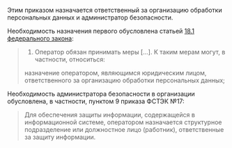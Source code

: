 Этим приказом назначается ответственный за организацию обработки персональных данных и администратор безопасности.

Необходимость назначения первого обусловлена статьей [18.1 федерального закона](https://www.consultant.ru/document/cons_doc_LAW_61801/eeeebe22bf738fd65bb66b95cc278911ae2525ee/):

> 1. Оператор обязан принимать меры [...]. К таким мерам могут, в частности, относиться:
>
> назначение оператором, являющимся юридическим лицом, ответственного за организацию обработки персональных данных;

Необходимость администратора безопасности в организации обусловлена, в частности, пунктом 9 приказа ФСТЭК №17:

> Для обеспечения защиты информации, содержащейся в информационной системе, оператором назначается структурное подразделение или должностное лицо (работник), ответственные за защиту информации.
